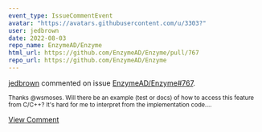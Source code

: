 ```yaml
---
event_type: IssueCommentEvent
avatar: "https://avatars.githubusercontent.com/u/3303?"
user: jedbrown
date: 2022-08-03
repo_name: EnzymeAD/Enzyme
html_url: https://github.com/EnzymeAD/Enzyme/pull/767
repo_url: https://github.com/EnzymeAD/Enzyme
---
```


<a href='https://github.com/jedbrown' target='_blank'>jedbrown</a> commented on issue <a href='https://github.com/EnzymeAD/Enzyme/pull/767' target='_blank'>EnzymeAD/Enzyme#767</a>.

<small>Thanks @wsmoses. Will there be an example (test or docs) of how to access this feature from C/C++? It's hard for me to interpret from the implementation code....</small>

<a href='https://github.com/EnzymeAD/Enzyme/pull/767' target='_blank'>View Comment</a>